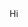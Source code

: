 <!DOCTYPE html>
<html>
<head>
    <title>Greeting Page</title>
</head>
<body>
    Hi
</body>
</html>
